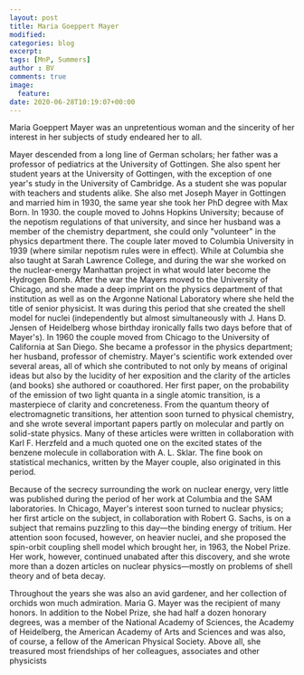 ```yaml
---
layout: post
title: Maria Goeppert Mayer
modified:
categories: blog
excerpt:
tags: [MnP, Summers]
author : BV
comments: true
image:
  feature:
date: 2020-06-28T10:19:07+00:00
---
```


Maria Goeppert Mayer was an unpretentious woman and the sincerity of her interest in her subjects of study endeared her to all.


Mayer descended from a long line of German scholars; her father was a professor of pediatrics at the University of Gottingen. She also spent her student years at the University of Gottingen, with the exception of one year's study in the University of Cambridge. As a student she was popular with teachers and students alike. She also met Joseph Mayer in Gottingen and married him in 1930, the same year she took her PhD degree with Max Born. In 1930. the couple moved to Johns Hopkins University; because of the nepotism regulations of that university, and since her husband was a member of the chemistry department, she could only "volunteer" in the physics department there. The couple later moved to Columbia University in 1939 (where similar nepotism rules were in effect). While at Columbia she also taught at Sarah Lawrence College, and during the war she worked on the nuclear-energy Manhattan project in what would later become the Hydrogen Bomb. After the war the Mayers moved to the University of Chicago, and she made a deep imprint on the physics department of that institution as well as on the Argonne National Laboratory where she held the title of senior physicist. It was during this period that she created the shell model for nuclei (independently but almost simultaneously with J. Hans D. Jensen of Heidelberg whose birthday ironically falls two days before that of Mayer's). In 1960 the couple moved from Chicago to the University of California at San Diego. She became a professor in the physics department; her husband, professor of chemistry. Mayer's scientific work extended over several areas, all of which she contributed to not only by means of original ideas but also by the lucidity of her exposition and the clarity of the articles (and books) she authored or coauthored. Her first paper, on the probability of the emission of two light quanta in a single atomic transition, is a masterpiece of clarity and concreteness. From the quantum theory of electromagnetic transitions, her attention soon turned to physical chemistry, and she wrote several important papers partly on molecular and partly on solid-state physics. Many of these articles were written in collaboration with Karl F. Herzfeld and a much quoted one on the excited states of the benzene molecule in collaboration with A. L. Sklar.
The fine book on statistical mechanics, written by the Mayer couple, also originated in this period.

Because of the secrecy surrounding the work on nuclear energy, very little was published during the period of her work at Columbia and the SAM laboratories. In Chicago, Mayer's interest soon turned to nuclear physics; her first article on the subject, in collaboration with Robert G. Sachs, is on a subject that remains puzzling to this day—the binding energy of tritium. Her attention soon focused, however, on heavier nuclei, and she proposed the spin-orbit coupling shell model which brought her, in 1963, the Nobel Prize. Her work, however, continued unabated after this discovery, and she wrote more than a dozen articles on nuclear physics—mostly on problems of shell theory and of beta decay.

Throughout the years she was also an avid gardener, and her collection of orchids won much admiration. Maria G. Mayer was the recipient of many honors. In addition to the Nobel Prize, she had half a dozen honorary degrees, was a member of the National Academy of Sciences, the Academy of Heidelberg, the American Academy of Arts and Sciences and was also, of course, a fellow of the American Physical Society. Above all, she treasured most friendships of her colleagues, associates and other physicists

